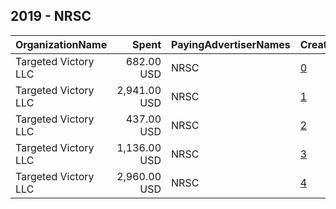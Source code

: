 ## 2019 - NRSC 
|OrganizationName|Spent|PayingAdvertiserNames|CreativeUrls|Impressions|Genders|AgeBrackets|CountryCodes|BillingAddresses|CandidateBallotInformation|
|:---|---:|:---|:---|---:|:---|:---|:---|:---|:---|
|Targeted Victory  LLC|682.00 USD|NRSC|[0](https://www.snap.com/political-ads/asset/67b64479290ec159511526c951923e357ac260d8e47819348fff96609f337334?mediaType=mp4)|168,879||18+|united states|"1100 Wilson Blvd, 10th Floor,Arlington,22209,US"||
|Targeted Victory  LLC|2,941.00 USD|NRSC|[1](https://www.snap.com/political-ads/asset/8eb04f062ff05fbb78eec1ef14e6eca67dfd352518e700cd9309f9653dc479aa?mediaType=mp4)|757,100||18+|united states|"1100 Wilson Blvd, 10th Floor,Arlington,22209,US"||
|Targeted Victory  LLC|437.00 USD|NRSC|[2](https://www.snap.com/political-ads/asset/30409b6ca7a7fdcc53c5379f022dcafaca65ab1db6c99f5d4af2604d3e41c1ba?mediaType=mp4)|106,528||18+|united states|"1100 Wilson Blvd, 10th Floor,Arlington,22209,US"||
|Targeted Victory  LLC|1,136.00 USD|NRSC|[3](https://www.snap.com/political-ads/asset/d907b8dddcddafa0652d6f416438473ee80d493bfc0f1d5b5a43754cf356b36c?mediaType=mp4)|279,154||18+|united states|"1100 Wilson Blvd, 10th Floor,Arlington,22209,US"||
|Targeted Victory  LLC|2,960.00 USD|NRSC|[4](https://www.snap.com/political-ads/asset/434d52ad8d082364d3857609a4c49ef2e3927e12e869b526a3c15eac18dcab8a?mediaType=mp4)|794,956||18+|united states|"1100 Wilson Blvd, 10th Floor,Arlington,22209,US"||
